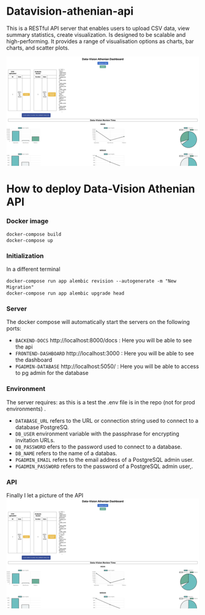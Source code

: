 # Datavision-athenian-api
This is a RESTful API server that enables users to upload CSV data, view summary statistics, create visualization. Is designed to be scalable and high-performing. It provides a range of visualisation options as charts, bar charts, and scatter plots.

![](docs/doc.png)

# How to deploy Data-Vision Athenian API

### Docker image

```
docker-compose build
docker-compose up

```

### Initialization
In a different terminal
```
docker-compose run app alembic revision --autogenerate -m "New Migration"
docker-compose run app alembic upgrade head
```

### Server

The docker compose will automatically start the servers on the following ports:

- `BACKEND-DOCS` http://localhost:8000/docs  : Here you will be able to see the api
- `FRONTEND-DASHBOARD` http://localhost:3000 : Here you will be able to see the dashboard
- `PGADMIN-DATABASE` http://localhost:5050/  : Here you will be able to access to pg admin for the database 


### Environment

The server requires:
as this is a test the .env file is in the repo (not for prod environments)
.
- `DATABASE_URL`  refers to the URL or connection string used to connect to a database PostgreSQ.
- `DB_USER` environment variable with the passphrase for encrypting invitation URLs.
- `DB_PASSWORD` efers to the password used to connect to a database.
- `DB_NAME` refers to the name of a databas.
- `PGADMIN_EMAIL` refers to the email address of a PostgreSQL admin user.
- `PGADMIN_PASSWORD` refers to the password of a PostgreSQL admin user,.


### API
Finally I let a picture of the API
![](docs/doc.png)
